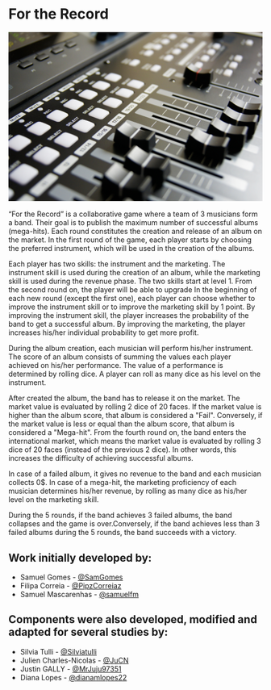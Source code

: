 # For the Record

![game logo](Assets/Resources/Textures/equalizerBackground.jpg)

“For the Record” is a collaborative game where a team of 3 musicians form a band. Their goal is to publish the maximum number of successful albums (mega-hits). 
Each round constitutes the creation and release of an album on the market.
In the first round of the game, each player starts by choosing the preferred instrument, which will be used in the creation of the albums.

Each player has two skills: the instrument and the marketing. The instrument skill is used during the creation of an album, while the marketing skill is used during the revenue phase. The two skills start at level 1. From the second round on, the player will be able to upgrade 
In the beginning of each new round (except the first one), each player can choose whether to improve the instrument skill or to improve the marketing skill by 1 point. By improving the instrument skill, the player increases the probability of the band to get a successful album. By improving the marketing, the player increases his/her individual probability to get more profit.

During the album creation, each musician will perform his/her instrument. The score of an album consists of summing the values each player achieved on his/her performance. The value of a performance is determined by rolling dice. A player can roll as many dice as his level on the instrument.

After created the album, the band has to release it on the market. The market value is evaluated by rolling 2 dice of 20 faces. If the market value is higher than the album score, that album is considered a "Fail". Conversely, if the market value is less or equal than the album score, that album is considered a "Mega-hit".
From the fourth round on, the band enters the international market, which means the market value is evaluated by rolling 3 dice of 20 faces (instead of the previous 2 dice). In other words, this increases the difficulty of achieving successful albums.

In case of a failed album, it gives no revenue to the band and each musician collects 0$.
In case of a mega-hit, the marketing proficiency of each musician determines his/her revenue, by rolling as many dice as his/her level on the marketing skill.

During the 5 rounds, if the band achieves 3 failed albums, the band collapses and the game is over.Conversely, if the band achieves less than 3 failed albums during the 5 rounds, the band succeeds with a victory.

## Work initially developed by:
- Samuel Gomes - [@SamGomes](https://github.com/SamGomes)
- Filipa Correia - [@PipzCorreiaz](https://github.com/PipzCorreiaz)
- Samuel Mascarenhas - [@samuelfm](https://github.com/samuelfm)


## Components were also developed, modified and adapted for several studies by:
- Silvia Tulli - [@Silviatulli](https://github.com/Silviatulli)
- Julien Charles-Nicolas - [@JuCN](https://github.com/JuCN)
- Justin GALLY - [@MrJuju97351](https://github.com/MrJuju97351)
- Diana Lopes - [@dianamlopes22](https://github.com/dianamlopes22)

